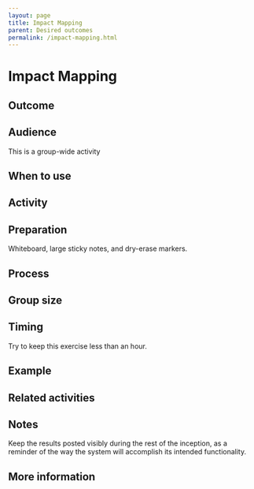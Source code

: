 ```yaml
---
layout: page
title: Impact Mapping
parent: Desired outcomes
permalink: /impact-mapping.html
---
```


# Impact Mapping

## Outcome

## Audience
This is a group-wide activity

## When to use

## Activity

## Preparation
Whiteboard, large sticky notes, and dry-erase markers.

## Process

## Group size

## Timing

Try to keep this exercise less than an hour.

## Example

## Related activities

## Notes
Keep the results posted visibly during the rest of the inception, as a reminder of the way the system will accomplish its intended functionality.

## More information

